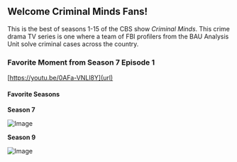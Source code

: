 ## Welcome Criminal Minds Fans! 

This is the best of seasons 1-15 of the CBS show _Criminal Minds_. This crime drama TV series is one where a team of FBI profilers from the BAU Analysis Unit solve criminal cases across the country.  

### Favorite Moment from Season 7 Episode 1 

[https://youtu.be/0AFa-VNLl8Y](url)

#### Favorite Seasons 

**Season 7** 

![Image](https://i.ytimg.com/vi/qEEYKxZeO-A/hqdefault.jpg)

**Season 9**

![Image](https://lh3.googleusercontent.com/proxy/BsJ0kpiY09XZDuNiSwIjhs9MeCJlXVR45mcTSRIdD-qJoxQ6NzjDzQQLr6i0Z-AuqleaX-UQwlmgtgi_d8PR7TiRuWjpatixLP8PKorepZWzkOfRwiRiAhf6iY48NRQhDTV2X4HBQkRawayHBWQ)

